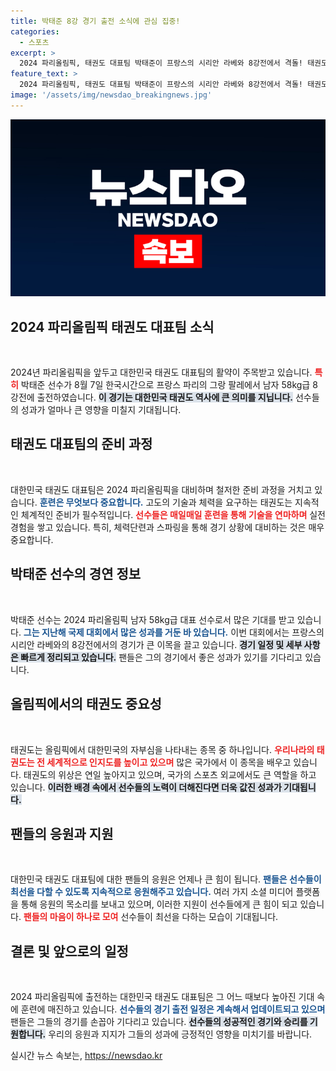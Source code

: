 ```yaml
---
title: 박태준 8강 경기 출전 소식에 관심 집중!
categories:
  - 스포츠
excerpt: >
  2024 파리올림픽, 태권도 대표팀 박태준이 프랑스의 시리안 라베와 8강전에서 격돌! 태권도의 명예를 걸고 펼쳐질 역사적인 승부, 결과는? 클릭하세요!
feature_text: >
  2024 파리올림픽, 태권도 대표팀 박태준이 프랑스의 시리안 라베와 8강전에서 격돌! 태권도의 명예를 걸고 펼쳐질 역사적인 승부, 결과는? 클릭하세요!
image: '/assets/img/newsdao_breakingnews.jpg'
---
```


<p><img src="/assets/img/newsdao_breakingnews.jpg" alt="bookingtag 속보" /></p>

<h2 data-ke-size="size26">2024 파리올림픽 태권도 대표팀 소식</h2>

<p data-ke-size="size16">&nbsp;</p>

<p>2024년 파리올림픽을 앞두고 대한민국 태권도 대표팀의 활약이 주목받고 있습니다. <b><span style="color: #ee2323;">특히</span></b> 박태준 선수가 8월 7일 한국시간으로 프랑스 파리의 그랑 팔레에서 남자 58kg급 8강전에 출전하였습니다. <b><span style="background-color: #21538527;">이 경기는 대한민국 태권도 역사에 큰 의미를 지닙니다.</span></b> 선수들의 성과가 얼마나 큰 영향을 미칠지 기대됩니다.</p>

<h2>태권도 대표팀의 준비 과정</h2>

<p data-ke-size="size16">&nbsp;</p>

<p>대한민국 태권도 대표팀은 2024 파리올림픽을 대비하며 철저한 준비 과정을 거치고 있습니다. <b><span style="color: #1a5490;">훈련은 무엇보다 중요합니다.</span></b> 고도의 기술과 체력을 요구하는 태권도는 지속적인 체계적인 준비가 필수적입니다. <b><span style="color: #ee2323;">선수들은 매일매일 훈련을 통해 기술을 연마하며</span></b> 실전 경험을 쌓고 있습니다. 특히, 체력단련과 스파링을 통해 경기 상황에 대비하는 것은 매우 중요합니다.</p>

<h2>박태준 선수의 경연 정보</h2>

<p data-ke-size="size16">&nbsp;</p>

<p>박태준 선수는 2024 파리올림픽 남자 58kg급 대표 선수로서 많은 기대를 받고 있습니다. <b><span style="color: #1a5490;">그는 지난해 국제 대회에서 많은 성과를 거둔 바 있습니다.</span></b> 이번 대회에서는 프랑스의 시리안 라베와의 8강전에서의 경기가 큰 이목을 끌고 있습니다. <b><span style="background-color: #21538527;">경기 일정 및 세부 사항은 빠르게 정리되고 있습니다.</span></b> 팬들은 그의 경기에서 좋은 성과가 있기를 기다리고 있습니다.</p>

<h2>올림픽에서의 태권도 중요성</h2>

<p data-ke-size="size16">&nbsp;</p>

<p>태권도는 올림픽에서 대한민국의 자부심을 나타내는 종목 중 하나입니다. <b><span style="color: #ee2323;">우리나라의 태권도는 전 세계적으로 인지도를 높이고 있으며</span></b> 많은 국가에서 이 종목을 배우고 있습니다. 태권도의 위상은 연일 높아지고 있으며, 국가의 스포츠 외교에서도 큰 역할을 하고 있습니다. <b><span style="background-color: #21538527;">이러한 배경 속에서 선수들의 노력이 더해진다면 더욱 값진 성과가 기대됩니다.</span></b></p>

<h2>팬들의 응원과 지원</h2>

<p data-ke-size="size16">&nbsp;</p>

<p>대한민국 태권도 대표팀에 대한 팬들의 응원은 언제나 큰 힘이 됩니다. <b><span style="color: #1a5490;">팬들은 선수들이 최선을 다할 수 있도록 지속적으로 응원해주고 있습니다.</span></b> 여러 가지 소셜 미디어 플랫폼을 통해 응원의 목소리를 보내고 있으며, 이러한 지원이 선수들에게 큰 힘이 되고 있습니다. <b><span style="color: #ee2323;">팬들의 마음이 하나로 모여</span></b> 선수들이 최선을 다하는 모습이 기대됩니다.</p>

<h2>결론 및 앞으로의 일정</h2>

<p data-ke-size="size16">&nbsp;</p>

<p>2024 파리올림픽에 출전하는 대한민국 태권도 대표팀은 그 어느 때보다 높아진 기대 속에 훈련에 매진하고 있습니다. <b><span style="color: #1a5490;">선수들의 경기 출전 일정은 계속해서 업데이트되고 있으며</span></b> 팬들은 그들의 경기를 손꼽아 기다리고 있습니다. <b><span style="background-color: #21538527;">선수들의 성공적인 경기와 승리를 기원합니다.</span></b> 우리의 응원과 지지가 그들의 성과에 긍정적인 영향을 미치기를 바랍니다.</p>
실시간 뉴스 속보는, <a href="https://newsdao.kr" rel="dofollow">https://newsdao.kr</a>


